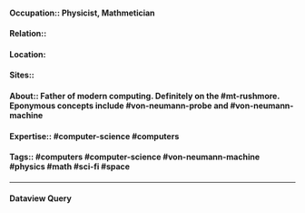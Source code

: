 #### Occupation:: Physicist, Mathmetician
#### Relation::
#### Location:
#### Sites::
#### About:: Father of modern computing. Definitely on the #mt-rushmore. Eponymous concepts include #von-neumann-probe and #von-neumann-machine 
#### Expertise:: #computer-science #computers 
#### Tags:: #computers #computer-science #von-neumann-machine #physics #math #sci-fi #space

---
#### Dataview Query

```dataview
```